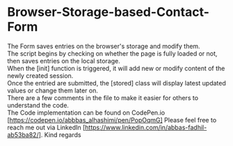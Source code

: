 # Browser-Storage-based-Contact-Form
The Form saves entries on the browser's storage and modify them.<br>
The script begins by checking on whether the page is fully loaded or not, then saves entries on the local storage.<br>
When the [init] function is triggered, it will add new or modify content of the newly created session. <br>
Once the entried are submitted, the [stored] class will display latest updated values or change them later on. <br>
There are a few comments in the file to make it easier for others to understand the code. <br>
The Code implementation can be found on CodePen.io [https://codepen.io/abbbas_alhashimi/pen/PopOqmG]
Please feel free to reach me out via LinkedIn [https://www.linkedin.com/in/abbas-fadhil-ab53ba82/].
Kind regards
